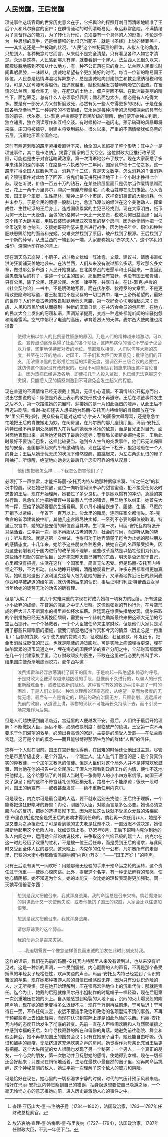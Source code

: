 ## 人民觉醒，王后觉醒

项链事件这场官司的世界历史意义在于，它把舆论的探照灯刺目而清晰地瞄准了王后个人和凡尔赛宫的窗户；在群情骚动的时代清晰易见，永远非常危险。不满情绪为了具备作战的能力，为了转化为行动，总须要有一个具体的人的形象，不论是作为一种思想的旗手，还是给蓄积的仇恨充当靶子：就是《圣经》上说的替罪羔羊，——其实这还是一种被动的状况。“人民”这个神秘莫测的群体，从拟人化的角度，只想到人。各种概念对它而言，从来就不是完全清楚，只有看见各种人物它才清楚。永远是这样，人民感到哪儿有罪，就要看到一个罪人。法兰西人民很久以来，朦朦胧胧地感到不知从什么地方，有一种不公正落在它的身上。法兰西人民很长时间卑躬屈膝，一味顺从，虔诚地希望有个更加美好的时代。每当一位新的路易国王即位，人民总是热情洋溢地挥舞旗子，总是虔诚地向封建领主和教会缴纳租税和徭役，可是人民弯腰弯得越低，压迫就越重，赋税就越发贪婪地吮吸它的血液。在富饶的法兰西，粮仓空无一物，在肥沃的土地上，佃户穷困不堪。在欧洲最美丽的晴空下，面包匮乏，总有什么人必须承担罪责；倘若面包太少，想必是有人吃得太多。要是有一部分人为义务折磨致死，必然有另一些人夺得更多的权利。于是在全国各地渐渐地产生一种阴郁的不安情绪，它永远是每种清晰的思想和探索的具有创意的前导。伏尔泰、让-雅克·卢梭擦亮了市民阶级的眼睛，他们便开始独立判断，独立谴责，独立阅读写作和互相交谈。有时候掠过一道闪电，预示磅礴的风暴即将来临。庄园将被掠夺，封建主将受到威胁。很久以来，严重的不满情绪犹如乌黑的云层，沉重地压着全国各地。

这时有两道刺眼的霹雳紧接着直劈下来，给全国人民照亮了整个形势：其中之一是项链事件，其二是卡洛纳[^1]，揭露了国家的巨大亏空。这位财政大臣推行改革受阻，可能也是由于对宫廷暗藏敌意，第一次清晰地公布了数字。现在大家获悉了多年来讳莫如深的事实：在路易十六执政的十二年间，国家竟举债十二亿之多。这一霹雳打得全国人民脸色苍白。消耗了十二亿，真是天文数字。怎么消耗的？谁消耗的？项链事件对此给予了回答：穷鬼们每天拼死拼活地干上十个小时才挣得七个苏。现在听说，价值一百五十万的钻石，在某些阶层里面只是偶尔当作爱情馈赠而已，花上一两千万里弗尔，购买一座座府邸豪宅，而老百姓却在忍饥挨饿。尽人皆知，国王是个笨蛋，生性简朴，精神上是个小市民，这样奇幻离谱的大量消耗，他并未参与。于是全民的愤懑一股脑儿地，急流飞瀑似的倾注在这个美艳动人、挥霍成性、生性轻浮的王后身上。造成国债累累的主犯已经找到。现在大家明白，纸币为何一天比一天贬值，面包的价格何以一天比一天昂贵，税收为何日益高涨：因为这个婊子大肆挥霍，用钻石装饰她特里亚农宫里的整个房间，因为她悄悄地把一亿金币送到维也纳去，支援她哥哥约瑟夫皇帝进行战争，因为她把年金、职位和种种肥缺恩赐给她的面首和宠姬。灾难突然找到了原因，破产找到了根源。王后找到了一个新的绰号，从法兰西的一端到另一端，大家都称她为“赤字夫人”。这个字犹如烙印，深深地印在她的背上。

现在满天乌云崩裂：小册子、战斗檄文犹如一阵冰雹，文章、建议书、请愿书直如洪涛狂澜铺天盖地地袭来。在法兰西，人们从来没有说过那么多话，写过那么多文章，做过那么多布道；人民开始觉醒。在北美参战的志愿军和士兵回来，一直回到最愚蠢落后的村子，讲述一个民主的国家，那里既没有宫廷，也没有国王和贵族，只有公民，除了公民，还是公民。大家一律平等，共享自由。在让-雅克·卢梭的《社会契约论》一书中，不是明确地写着，而在伏尔泰、狄德罗的文章里，不是更精致更隐晦地写道，君王制度绝不是现存的一切世界中，唯一上帝所希望的，最好的世界？人们怀着古老的敬畏默默地低头弯腰，第一次好奇心切地抬起头来；贵族、人民和市民阶级从而感到一种新的沉着自信；在共济会会员的包厢里，在地方的民众大会上发出的窃窃私语，声调渐渐提高，变成一种远处都能听闻的牢骚抱怨和隆隆雷鸣。空气中郁积了电流的高压，孕育着烈火的天体。麦尔西大使向维也纳报告：

> 使得灾祸以惊人的比例恶性膨胀的原因，乃是人们的精神越来越激动。可以说，宣传鼓动逐渐赢得了社会的各个阶级，这阵热病似的骚动不宁给予议会以力量，坚定地保持反对者的地位。简直难以相信，人们以何等大胆的态度，甚至在公开的地点，对国王、王子们和大臣们发表意见；批评他们的开支，用浓重漆黑的色彩描绘宫廷的挥霍无度，强调召开三级会议的必要性，就仿佛这个国家没有政府似的。已经不可能用惩罚措施来镇压这种言论自由，因为热病已经遍及各地，即使把几千人投入监狱，也已经无法克服这个灾祸，只能把人民的愤怒刺激到不可避免会发生起义的程度。

现在普遍的不满情绪已经无须戴上面具，无须小心谨慎。不满情绪公开挺身而出，说出它想说的话：即便是外表上表示的敬畏形式也不再遵守。王后在项链事件发生之后不久，第一次踏进她的包厢时，迎接她的是一片如此强烈的嘘声，从此王后不再迈进剧院。维谢-勒布隆夫人想把她为玛丽-安托瓦内特绘制的肖像画放在“沙龙”里公开展出时，民众极有可能对这幅“赤字夫人”的画像大肆辱骂，还是急急忙忙地把王后的肖像搬走为妙。在闺房里，在凡尔赛的那几座镜厅里，玛丽-安托瓦内特已经不再是到处感到有人在背后向她表示冰冷的敌意，而是目光正对目光，面对面地表现出来。最后她还经历了最后的羞辱：警察局长措辞委婉地报告，王后此时最好不要访问巴黎，这样比较妥当。碰到令人生气的突发事件，他们已无法保障她的安全。全国郁积起来的所有激动情绪，现在猛地一下松开，狠狠地砸在一个人的身上；王后从她无忧无虑的状况下倏然惊醒，直跳起来，为左右两边仇恨的鞭子所抽打、所惊醒，绝望地向她身边最后几个忠实可靠的侍从叹息：

> 他们想把我怎么样……？我怎么伤害他们了？

必须打下一声惊雷，才能把玛丽-安托瓦内特从她那种倨傲冷漠，“听之任之”的状况中惊醒。现在她已惊醒，这位一向听信阿谀奉承的甜言蜜语，拒不接受任何及时忠告的王后，现在开始理解，她错过了多少良机。于是她以惯有的冲动，急躁的突然行动，急急忙忙地把她错误中最最惹人气愤的错误，明显地予以纠正。她首先大笔一挥，压缩了她那奢靡的生活费用。贝尔丹小姐给送走了。服装、生活、马厩的开销予以紧缩，一年省下一百万以上。沙龙里的赌局，连同庄家全都消失。圣-克鲁宫的新添建筑被中断，其他几座宫殿尽快卖掉，一系列不必要的职位被取消，特里亚农宫中，她的那些宠信的职位首当其冲。生平第一次，玛丽-安托瓦内特张开耳朵活着。生平第一次，她不再服从古老的势力，社会的时尚，而是听从新的势力：听从舆论。就是这第一次尝试，也得归功于她弄清楚了迄今为止她的那些朋友的感情态度。十几年来，她给予这些朋友各种恩典，使她自己的名声蒙受损失，因为这些剥削者对于国内进行的改革颇不理解，这些改革竟然是以牺牲他们为代价。这些恬不知耻的宫廷佞臣，公开抱怨昨天自己拥有的东西，明天是否还属于自己，心里都没有把握，生活在这样一个国家里，简直无法忍受。但是玛丽-安托瓦内特坚定不移，不为所动。自从她睁开眼睛，清醒地观看世界，许多东西都看得更加真切。她明显地退出了波利涅克这帮人极为危险的圈子，又渐渐地靠近旧日的顾问麦尔西和早被辞退的维尔蒙，就仿佛她后来的认识，事后证明玛利亚·特蕾西亚女皇当年给她的徒劳无功的劝告的确有理。

但是“太晚了”——这几个灾难深重的字现在将成为她每一项努力的回答。所有这些小小放弃的成绩，在普遍的骚乱之中无人觉察。这慌慌张张的节约行为，在亏空形成的巨大非凡不断漏水的桶里直如杯水车薪。宫廷现在惊慌失措地发现，偶尔采取的个别措施已经无法再挽回颓局，需要有一个赫剌克勒斯最终来把这硕大无朋的亏空巨石挪开。一个个拯救者，一个个大臣被任命来主掌财政，但是他们大家只是采用了那些只顾眼前的措施，使我们清楚地记得昨天和今天的情景（历史总是一再重复）：巨额的贷款，似乎使先前的贷款消失，征收赋税，狂征暴敛，印发纸币，把金币消融成贬值的形式，也就是隐蔽的通货膨胀。可是实际上病源埋得更深，埋在缺陷累累的货币流通之中，埋在病态的国民经济的资产分配之中，全部财富都累积在几十个封建家族手里。治疗财政顽疾的医生，不敢在这里进行必要的外科手术，结果国库便渐渐地虚弱脱力。麦尔西写道：

> 浪费挥霍和轻浮放荡消耗了国王的国库，于是响起一阵绝望和惊恐的呼号。于是财政大臣便采取越来越凶残的手段，就像前不久进行的，以骗人的形式重新融炼金币，或者征收新的赋税。这种暂时有效的救助手段平息了一时的困难，于是人们立刻以一种难以理解的轻率态度，从绝望一变而为极度的无忧无虑。最后有一点是肯定的，眼前的政府治国无方，只顾剥削，远远超过先前的政府，从道德上讲，事物的现状不可能再长久持续下去，而不引发一场灾难作为后果。

但是人们越快感到崩溃临近，宫廷里的人便越发不安。最后，人们终于最后开始理解：不断撤换大臣，远远不够，必须改换制度：濒临破产的绝境，王室第一次不再要求于他们渴望的救星，必须出身高贵的家庭，主要是必须受人爱戴——在法兰西宫廷，这可是个新的概念——而且能够博得那陌生危险的群体“人民”的信任。

这样一个人就在眼前。国王在宫廷里认得他，在困难的时候还让他出过主意。尽管他是市民阶级出身，是个外国人，一个瑞士人。让人生气千百倍的是：是个货真价实的异教徒，一个加尔文教派的信徒。但是大臣们对这个局外人并不是非常欢欣鼓舞，因为他在他的报告中让全民族过于深入地观看到政府工作的内情，便忙不迭地把他撵走。这个给惹恼了的外国人当时用一张侮辱人的小小四方形信纸，向国王递交了辞呈；他的这种不符宫廷礼仪的狂狷无礼，路易十六不能原谅；很长一段时间，国王的确宣布——或者甚至发誓——绝不重新任用内克尔。

可是现在，内克尔可是最合适的人选，要不就永远别去找他；王后终于理解，一个能够把这狂野咆哮的野兽：舆论，驯服的大臣，对她而言是多么必要。她也必须克服内心的反抗，把她的选择贯彻下去。因为那位这么快就不受民众爱戴的洛梅尼·德·布里哀纳[^2]也完全是凭王后的影响才得到任命的。倘若再一次任用非人，她是不是又要为之承担责任？可是看到她的丈夫老是犹豫不决，一直迟迟不做决定，她便果断地起用这个危险人物，犹如饮鸩止渴。1785年8月，王后下诏叫内克尔到她的私人内阁之中，运用她全部的劝说技术，来争取这个气恼已极的瑞士人。内克尔在这一时刻经历了双重的胜利，不是被一位王后任命，而是受到王后的请求，与此同时又受到全体人民的要求。这天晚上，内克尔的任命一公布，凡尔赛所有的走廊里，巴黎的大街小巷都像雷鸣般响彻“内克尔万岁！”——“国王万岁！”的呼声。

只有王后没有勇气一同欢呼：用她那毫无经验的手来干预命运之轮的运转，这个责任过于沉重——使她心惊肉跳。此外，提起这个名字，有一种无法解释的预感，使她心情阴郁。她不知道为什么，她的本能又一次比她的理智表现得更加强劲。同一天她写信给麦尔西：

> 想到是我又把他召来，我就浑身战栗。我的命运总是召来灾祸。倘若魔鬼似的阴谋诡计又一次使他失败，或者他抵抗了国王的权威，人家会比以往更加恨我。

> 想到是我又把他召来，我就浑身战栗。
> 
> 请您原谅我的这个弱点。
> 
> 我的命运总是召来灾祸。
> 
> ……我迫切需要一个像您这样善良而忠诚的朋友在此时此刻支持我。

这样的话语，我们在先前的玛丽-安托瓦内特那里从来没有读到过，也从来没有听见过。这是一种新的声调，一个受到震撼，内心翻腾的人的声音，不再是那个备受娇纵的年轻女子轻松任性，欢声笑语的声音。玛丽-安托瓦内特已经尝到了认识的苦涩的苹果，现在她那种夜游人般的自信已经荡然无存，因为只有没认识危险的人，才无所畏惧。现在她开始理解到，压在崇高宏伟地位上的沉重代价：那就是责任。迄今为止，她戴的后冠就像贝尔丹小姐制作的时髦帽子一样轻盈，现在后冠第一次沉重地压在她的头上。自从她感觉到龟裂的大地下面，沉闷的火山爆发般的隆隆声响，现在她的脚步变得多么迟疑不决：现在千万别再往前走，宁可后退！宁可待在一旁，不作任何决定，永远不要插手政治和政治的各项混沌不清的事务。不再干预那些看上去如此轻易，而现在认识到实际上却是如此危险的决断。玛丽-安托瓦内特的态度开始发生了彻底的转变。先前一直在人声喧闹欢腾和人群熙熙攘攘之中感到幸福的王后，如今寻找寂静的所在和偏僻的角落。她避免前往剧院、舞会和假面舞会，她不再参加国王的国务会议；只有在她孩子当中，她还能自由呼吸。仇恨和嫉妒的瘟疫，无法挤进这充满欢笑之声的房间。她觉得作为母亲比充当王后更有把握。这个大失所望的女人很晚也发现了另一个秘密：一个男人，一个真正的朋友，一个心灵的朋友，第一次触动并且抚慰她的感情，使她得到幸福。现在一切都还会好起来；只要现在悄悄地活着，生活在最狭小最自然的圈子里，别再向命运挑衅，这个神秘莫测的敌人，她生平第一次理解了这个敌人的威力和阴险。

可是恰好在现在，她心里的一切都渴求宁静的时候，时代的气压计预示风暴来临。恰好在玛丽-安托瓦内特觉察到自己的错误，抽身隐退想要使自己隐遁之际，一个毫无怜悯之心的意志推她向前，进入历史最激动人心的事件之中。

[^1]: 查理·亚历山大·德·卡洛纳子爵（1734—1802），法国政治家，1783—1787年任财政总检察官。
[^2]: 埃济哀纳·查理·德·洛梅尼·德·布里哀纳（1727—1794），法国政治家，1787年任财政大臣，不到一年便下台。
